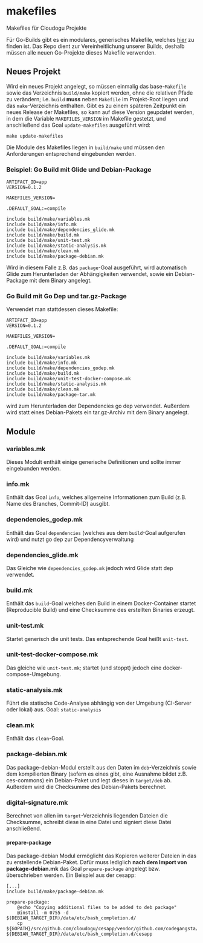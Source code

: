 # makefiles
Makefiles für Cloudogu Projekte

Für Go-Builds gibt es ein modulares, generisches Makefile, welches [hier](https://github.com/cloudogu/makefiles) zu finden ist. Das Repo dient zur Vereinheitlichung unserer Builds, deshalb müssen alle neuen Go-Projekte dieses Makefile verwenden.

## Neues Projekt
Wird ein neues Projekt angelegt, so müssen einmalig das base-`Makefile` sowie das Verzeichnis `build/make` kopiert werden, ohne die relativen Pfade zu verändern; i.e. `build` **muss** neben `Makefile` im Projekt-Root liegen und das `make`-Verzeichnis enthalten.
Gibt es zu einem späteren Zeitpunkt ein neues Release der Makefiles, so kann auf diese Version geupdatet werden, in dem die Variable `MAKEFILES_VERSION` im Makefile gestetzt, und anschließend das Goal `update-makefiles` ausgeführt wird:

```
make update-makefiles
```

Die Module des Makefiles liegen in `build/make` und müssen den Anforderungen entsprechend eingebunden werden.

### Beispiel: Go Build mit Glide und Debian-Package
```
ARTIFACT_ID=app
VERSION=0.1.2

MAKEFILES_VERSION= 

.DEFAULT_GOAL:=compile

include build/make/variables.mk
include build/make/info.mk
include build/make/dependencies_glide.mk
include build/make/build.mk
include build/make/unit-test.mk
include build/make/static-analysis.mk
include build/make/clean.mk
include build/make/package-debian.mk

```

Wird in diesem Falle z.B. das `package`-Goal ausgeführt, wird automatisch Glide zum Herunterladen der Abhängigkeiten verwendet, sowie ein Debian-Package mit dem Binary angelegt.

### Go Build mit Go Dep und tar.gz-Package
Verwendet man stattdessen dieses Makefile:

```
ARTIFACT_ID=app
VERSION=0.1.2

MAKEFILES_VERSION= 

.DEFAULT_GOAL:=compile

include build/make/variables.mk
include build/make/info.mk
include build/make/dependencies_godep.mk
include build/make/build.mk
include build/make/unit-test-docker-compose.mk
include build/make/static-analysis.mk
include build/make/clean.mk
include build/make/package-tar.mk
```

wird zum Herunterladen der Dependencies go dep verwendet. Außerdem wird statt eines Debian-Pakets ein tar.gz-Archiv mit dem Binary angelegt.

## Module

### variables.mk

Dieses Modult enthält einige generische Definitionen und sollte immer eingebunden werden.

### info.mk

Enthält das Goal `info`, welches allgemeine Informationen zum Build (z.B. Name des Branches, Commit-ID) ausgibt.

### dependencies_godep.mk

Enthält das Goal `dependencies` (welches aus dem `build`-Goal aufgerufen wird) und nutzt go dep zur Dependencyverwaltung

### dependencies_glide.mk

Das Gleiche wie `dependencies_godep.mk` jedoch wird Glide statt dep verwendet.

### build.mk

Enthält das `build`-Goal welches den Build in einem Docker-Container startet (Reproducible Build) und eine Checksumme des erstellten Binaries erzeugt.

### unit-test.mk

Startet generisch die unit tests. Das entsprechende Goal heißt `unit-test`.

### unit-test-docker-compose.mk

Das gleiche wie `unit-test.mk`; startet (und stoppt) jedoch eine docker-compose-Umgebung.

### static-analysis.mk

Führt die statische Code-Analyse abhängig von der Umgebung (CI-Server oder lokal) aus. Goal: `static-analysis`

### clean.mk

Enthält das `clean`-Goal.

### package-debian.mk

Das package-debian-Modul erstellt aus den Daten im `deb`-Verzeichnis sowie dem kompilierten Binary (sofern es eines gibt, eine Ausnahme bildet z.B. ces-commons) ein Debian-Paket und legt dieses in `target/deb` ab. Außerdem wird die Checksumme des Debian-Pakets berechnet.

### digital-signature.mk

Berechnet von allen im `target`-Verzeichnis liegenden Dateien die Checksumme, schreibt diese in eine Datei und signiert diese Datei anschließend.

#### prepare-package
Das package-debian Modul ermöglicht das Kopieren weiterer Dateien in das zu erstellende Debian-Paket. Dafür muss lediglich **nach dem Import von package-debian.mk** das Goal `prepare-package` angelegt bzw. überschrieben werden. Ein Beispiel aus der cesapp:


```
[...]
include build/make/package-debian.mk

prepare-package:
	@echo "Copying additional files to be added to deb package"	
	@install -m 0755 -d $(DEBIAN_TARGET_DIR)/data/etc/bash_completion.d/
	cp ${GOPATH}/src/github.com/cloudogu/cesapp/vendor/github.com/codegangsta/cli/autocomplete/bash_autocomplete ${DEBIAN_TARGET_DIR}/data/etc/bash_completion.d/cesapp
```

